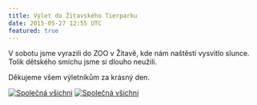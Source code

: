 ```yaml
---
title: Výlet do Žitavského Tierparku
date: 2015-05-27 12:55 UTC
featured: true
---
```


V sobotu jsme vyrazili do ZOO v Žitavě, kde nám naštěstí vysvitlo slunce. Tolik
dětského smíchu jsme si dlouho neužili.

Děkujeme všem výletníkům za krásný den.





<a href='/assets/images/zitava_1.jpg'>![Společná všichni](/assets/images/zitava_1.jpg)</a>
<a href='/assets/images/zitava_2.jpg'>![Společná všichni](/assets/images/zitava_2.jpg)</a>
